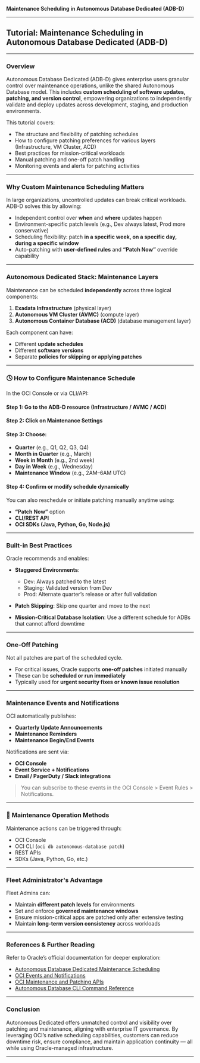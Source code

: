 **Maintenance Scheduling in Autonomous Database Dedicated (ADB-D)**

---

##  **Tutorial: Maintenance Scheduling in Autonomous Database Dedicated (ADB-D)**

---

###  **Overview**

Autonomous Database Dedicated (ADB-D) gives enterprise users granular control over maintenance operations, unlike the shared Autonomous Database model. This includes **custom scheduling of software updates, patching, and version control**, empowering organizations to independently validate and deploy updates across development, staging, and production environments.

This tutorial covers:

* The structure and flexibility of patching schedules
* How to configure patching preferences for various layers (Infrastructure, VM Cluster, ACD)
* Best practices for mission-critical workloads
* Manual patching and one-off patch handling
* Monitoring events and alerts for patching activities

---

###  **Why Custom Maintenance Scheduling Matters**

In large organizations, uncontrolled updates can break critical workloads. ADB-D solves this by allowing:

* Independent control over **when** and **where** updates happen
* Environment-specific patch levels (e.g., Dev always latest, Prod more conservative)
* Scheduling flexibility: patch **in a specific week, on a specific day, during a specific window**
* Auto-patching with **user-defined rules** and **“Patch Now”** override capability

---

###  **Autonomous Dedicated Stack: Maintenance Layers**

Maintenance can be scheduled **independently** across three logical components:

1. **Exadata Infrastructure** (physical layer)
2. **Autonomous VM Cluster (AVMC)** (compute layer)
3. **Autonomous Container Database (ACD)** (database management layer)

Each component can have:

* Different **update schedules**
* Different **software versions**
* Separate **policies for skipping or applying patches**

---

### 🕓 **How to Configure Maintenance Schedule**

In the OCI Console or via CLI/API:

#### Step 1: Go to the ADB-D resource (Infrastructure / AVMC / ACD)

#### Step 2: Click on **Maintenance Settings**

#### Step 3: Choose:

* **Quarter** (e.g., Q1, Q2, Q3, Q4)
* **Month in Quarter** (e.g., March)
* **Week in Month** (e.g., 2nd week)
* **Day in Week** (e.g., Wednesday)
* **Maintenance Window** (e.g., 2AM–6AM UTC)

#### Step 4: Confirm or modify schedule dynamically

You can also reschedule or initiate patching manually anytime using:

* **“Patch Now”** option
* **CLI/REST API**
* **OCI SDKs (Java, Python, Go, Node.js)**

---

###  **Built-in Best Practices**

Oracle recommends and enables:

* **Staggered Environments**:

  * Dev: Always patched to the latest
  * Staging: Validated version from Dev
  * Prod: Alternate quarter’s release or after full validation

* **Patch Skipping**: Skip one quarter and move to the next

* **Mission-Critical Database Isolation**: Use a different schedule for ADBs that cannot afford downtime

---

###  **One-Off Patching**

Not all patches are part of the scheduled cycle.

* For critical issues, Oracle supports **one-off patches** initiated manually
* These can be **scheduled or run immediately**
* Typically used for **urgent security fixes or known issue resolution**

---

###  **Maintenance Events and Notifications**

OCI automatically publishes:

* **Quarterly Update Announcements**
* **Maintenance Reminders**
* **Maintenance Begin/End Events**

Notifications are sent via:

* **OCI Console**
* **Event Service + Notifications**
* **Email / PagerDuty / Slack integrations**

> You can subscribe to these events in the OCI Console > Event Rules > Notifications.

---

### 🔧 **Maintenance Operation Methods**

Maintenance actions can be triggered through:

*  OCI Console
*  OCI CLI (`oci db autonomous-database patch`)
*  REST APIs
*  SDKs (Java, Python, Go, etc.)

---

###  **Fleet Administrator's Advantage**

Fleet Admins can:

* Maintain **different patch levels** for environments
* Set and enforce **governed maintenance windows**
* Ensure mission-critical apps are patched only after extensive testing
* Maintain **long-term version consistency** across workloads

---

###  **References & Further Reading**

Refer to Oracle’s official documentation for deeper exploration:

* [Autonomous Database Dedicated Maintenance Scheduling](https://docs.oracle.com/en/cloud/paas/autonomous-database-dedicated/)
* [OCI Events and Notifications](https://docs.oracle.com/en-us/iaas/Content/Events/home.htm)
* [OCI Maintenance and Patching APIs](https://docs.oracle.com/en-us/iaas/api/)
* [Autonomous Database CLI Command Reference](https://docs.oracle.com/en-us/iaas/tools/oci-cli/latest/oci_cli_docs/cmdref/db/autonomous-database/index.html)

---

###  **Conclusion**

Autonomous Dedicated offers unmatched control and visibility over patching and maintenance, aligning with enterprise IT governance. By leveraging OCI’s native scheduling capabilities, customers can reduce downtime risk, ensure compliance, and maintain application continuity — all while using Oracle-managed infrastructure.

---


